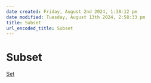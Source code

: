 ```yaml
---  
date created: Friday, August 2nd 2024, 1:38:12 pm  
date modified: Tuesday, August 13th 2024, 2:58:33 pm  
title: Subset  
url_encoded_title: Subset  
---  
```

# Subset  
[Set](./Set.md)